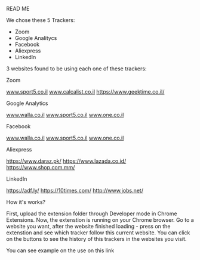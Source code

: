 READ ME

We chose these 5 Trackers:
* Zoom
* Google Analitycs
* Facebook
* Aliexpress
* LinkedIn

3 websites found to be using each one of these trackers:

Zoom

www.sport5.co.il
www.calcalist.co.il
https://www.geektime.co.il/

Google Analytics

www.walla.co.il
www.sport5.co.il
www.one.co.il

Facebook

www.walla.co.il
www.sport5.co.il
www.one.co.il

Aliexpress

https://www.daraz.pk/
https://www.lazada.co.id/
https://www.shop.com.mm/

LinkedIn

https://adf.ly/
https://10times.com/
http://www.jobs.net/

How it's works?

First, upload the extension folder through Developer mode in Chrome Extensions.
Now, the extenstion is running on your Chrome browser.
Go to a website you want, after the website finished loading - press on the extenstion and see which tracker follow this current website.
You can click on the buttons to see the history of this trackers in the websites you visit.

You can see example on the use on this link
